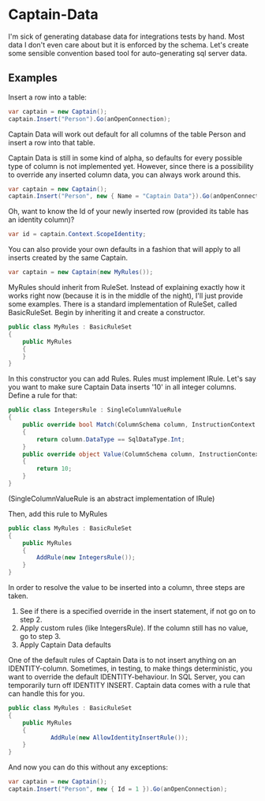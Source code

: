 # Captain-Data
I'm sick of generating database data for integrations tests by hand. Most data I don't even care about but it is enforced by the schema. Let's create some sensible convention based tool for auto-generating sql server data.

## Examples

Insert a row into a table:

```csharp
var captain = new Captain();
captain.Insert("Person").Go(anOpenConnection);
```

Captain Data will work out default for all columns of the table Person and insert a row into that table.

Captain Data is still in some kind of alpha, so defaults for every possible type of column is not implemented yet.
However, since there is a possibility to override any inserted column data, you can always work around this.

```csharp
var captain = new Captain();
captain.Insert("Person", new { Name = "Captain Data"}).Go(anOpenConnection);
```

Oh, want to know the Id of your newly inserted row (provided its table has an identity column)?

```csharp
var id = captain.Context.ScopeIdentity;
```

You can also provide your own defaults in a fashion that will apply to all inserts created by the same Captain.

```csharp
var captain = new Captain(new MyRules());
```

MyRules should inherit from RuleSet. Instead of explaining exactly how it works right now (because it is in the middle of the night), I'll 
just provide some examples. There is a standard implementation of RuleSet, called BasicRuleSet. Begin by inheriting it and create a constructor.

```csharp
public class MyRules : BasicRuleSet
{
	public MyRules 
	{
	}
}
``` 

In this constructor you can add Rules. Rules must implement IRule. Let's say you want to make sure Captain Data inserts '10' in all integer columns. Define a rule for that:

```csharp
public class IntegersRule : SingleColumnValueRule
{
	public override bool Match(ColumnSchema column, InstructionContext instructionContext)
	{
		return column.DataType == SqlDataType.Int;
	}
	public override object Value(ColumnSchema column, InstructionContext instructionContext)
	{
		return 10;
	}
} 
```

(SingleColumnValueRule is an abstract implementation of IRule)

Then, add this rule to MyRules
```csharp
public class MyRules : BasicRuleSet
{
	public MyRules 
	{
		AddRule(new IntegersRule());
	}
}
``` 

In order to resolve the value to be inserted into a column, three steps are taken.  
1. See if there is a specified override in the insert statement, if not go on to step 2.  
2. Apply custom rules (like IntegersRule). If the column still has no value, go to step 3.  
3. Apply Captain Data defaults  

One of the default rules of Captain Data is to not insert anything on an IDENTITY-column. Sometimes, in testing, to make things deterministic, you want to override the default IDENTITY-behaviour. In SQL Server, you can temporarily turn off IDENTITY INSERT. 
Captain data comes with a rule that can handle this for you.

```csharp
public class MyRules : BasicRuleSet
{
	public MyRules 
	{
       		AddRule(new AllowIdentityInsertRule());
	}
}
``` 

And now you can do this without any exceptions:

```csharp
var captain = new Captain();
captain.Insert("Person", new { Id = 1 }).Go(anOpenConnection);
```
